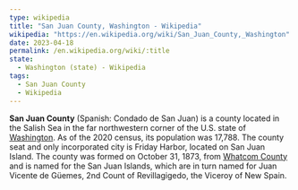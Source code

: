 ```yaml
---
type: wikipedia
title: "San Juan County, Washington - Wikipedia"
wikipedia: "https://en.wikipedia.org/wiki/San_Juan_County,_Washington"
date: 2023-04-18
permalink: /en.wikipedia.org/wiki/:title
state:
  - Washington (state) - Wikipedia
tags:
  - San Juan County
  - Wikipedia
---
```

**San Juan County** (Spanish: Condado de San Juan) is a county located in the Salish Sea in the far northwestern corner of the U.S. state of [Washington](/en.wikipedia.org/wiki/Washington_(state)). As of the 2020 census, its population was 17,788. The county seat and only incorporated city is Friday Harbor, located on San Juan Island. The county was formed on October 31, 1873, from [Whatcom County](/en.wikipedia.org/wiki/Whatcom_County,_Washington) and is named for the San Juan Islands, which are in turn named for Juan Vicente de Güemes, 2nd Count of Revillagigedo, the Viceroy of New Spain.